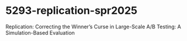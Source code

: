 # 5293-replication-spr2025
Replication: Correcting the Winner’s Curse in Large-Scale A/B Testing: A Simulation-Based Evaluation

